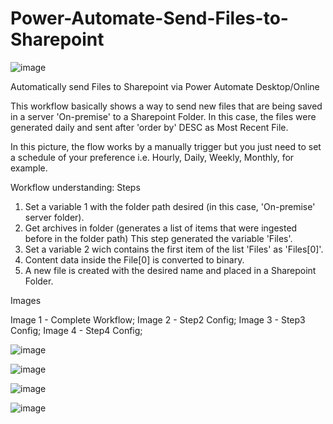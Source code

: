 # Power-Automate-Send-Files-to-Sharepoint
![image](https://user-images.githubusercontent.com/98396618/234723223-e8859ee3-54b6-41a5-84ee-a2b774bfc08b.png)

Automatically send Files to Sharepoint via Power Automate Desktop/Online

This workflow basically shows a way to send new files that are being saved in a server 'On-premise' to a Sharepoint Folder.
In this case, the files were generated daily and sent after 'order by' DESC as Most Recent File.

In this picture, the flow works by a manually trigger but you just need to set a schedule of your preference i.e. Hourly, Daily, Weekly, Monthly, for example.

Workflow understanding:
Steps
1) Set a variable 1 with the folder path desired (in this case, 'On-premise' server folder).
2) Get archives in folder (generates a list of items that were ingested before in the folder path) This step generated the variable 'Files'.
3) Set a variable 2 wich contains the first item of the list 'Files' as 'Files[0]'.
4) Content data inside the File[0] is converted to binary.
5) A new file is created with the desired name and placed in a Sharepoint Folder.

Images

Image 1 - Complete Workflow;
Image 2 - Step2 Config;
Image 3 - Step3 Config;
Image 4 - Step4 Config;


![image](https://user-images.githubusercontent.com/98396618/234409767-36bd88f8-ae1c-49ef-af1f-fd4dc494dcbd.png)

![image](https://user-images.githubusercontent.com/98396618/234411104-77ed8b9e-9b76-465f-a8ed-fe1307b346c0.png)

![image](https://user-images.githubusercontent.com/98396618/234411283-27f575ab-f7f3-4fd9-8f0e-f4ca50c5bc50.png)

![image](https://user-images.githubusercontent.com/98396618/234411421-e9406603-a3d2-4cb0-ae8e-50ef13fd9602.png)
